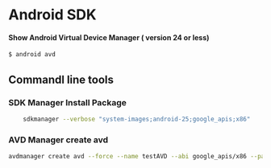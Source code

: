 # Android SDK

#### Show Android Virtual Device Manager ( version 24 or less)
```bash
$ android avd
```


## Commandl line tools
### SDK Manager Install Package

```bash
    sdkmanager --verbose "system-images;android-25;google_apis;x86"
```

### AVD Manager create avd 
```bash
avdmanager create avd --force --name testAVD --abi google_apis/x86 --package system-images;android-25;google_apis;x86

```